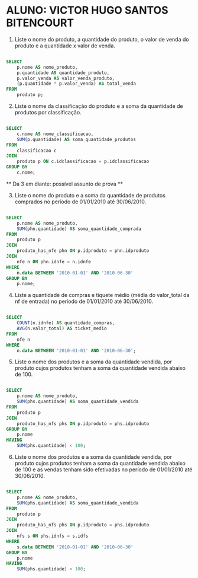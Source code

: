 # ALUNO: VICTOR HUGO SANTOS BITENCOURT

1) Liste o nome do produto, a quantidade do produto, o valor de venda do produto e a quantidade x valor de venda.

```sql

SELECT 
    p.nome AS nome_produto,
    p.quantidade AS quantidade_produto,
    p.valor_venda AS valor_venda_produto,
    (p.quantidade * p.valor_venda) AS total_venda
FROM 
    produto p;

```

2) Liste o nome da classificação do produto e a soma da quantidade de produtos por classificação.

```sql

SELECT 
    c.nome AS nome_classificacao,
    SUM(p.quantidade) AS soma_quantidade_produtos
FROM 
    classificacao c
JOIN 
    produto p ON c.idclassificacao = p.idclassificacao
GROUP BY 
    c.nome;

```

** Da 3 em diante: possível assunto de prova **

3) Liste o nome do produto e a soma da quantidade de produtos comprados no período de 01/01/2010 até 30/06/2010.

```sql

SELECT 
    p.nome AS nome_produto,
    SUM(phn.quantidade) AS soma_quantidade_comprada
FROM 
    produto p
JOIN 
    produto_has_nfe phn ON p.idproduto = phn.idproduto
JOIN 
    nfe n ON phn.idnfe = n.idnfe
WHERE 
    n.data BETWEEN '2010-01-01' AND '2010-06-30'
GROUP BY 
    p.nome;

```

4) Liste a quantidade de compras e tíquete médio (média do valor_total da nf de entrada) no período de 01/01/2010 até 30/06/2010.

```sql

SELECT 
    COUNT(n.idnfe) AS quantidade_compras,
    AVG(n.valor_total) AS ticket_medio
FROM 
    nfe n
WHERE 
    n.data BETWEEN '2010-01-01' AND '2010-06-30';

```

5) Liste o nome dos produtos e a soma da quantidade vendida, por produto cujos produtos tenham a soma da quantidade vendida abaixo de 100.

```sql

SELECT 
    p.nome AS nome_produto,
    SUM(phs.quantidade) AS soma_quantidade_vendida
FROM 
    produto p
JOIN 
    produto_has_nfs phs ON p.idproduto = phs.idproduto
GROUP BY 
    p.nome
HAVING 
    SUM(phs.quantidade) < 100;

```

6) Liste o nome dos produtos e a soma da quantidade vendida, por produto cujos produtos tenham a soma da quantidade vendida abaixo de 100 e as vendas tenham sido efetivadas no período de 01/01/2010 até 30/06/2010.

```sql

SELECT 
    p.nome AS nome_produto,
    SUM(phs.quantidade) AS soma_quantidade_vendida
FROM 
    produto p
JOIN 
    produto_has_nfs phs ON p.idproduto = phs.idproduto
JOIN 
    nfs s ON phs.idnfs = s.idfs
WHERE 
    s.data BETWEEN '2010-01-01' AND '2010-06-30'
GROUP BY 
    p.nome
HAVING 
    SUM(phs.quantidade) < 100;

```
